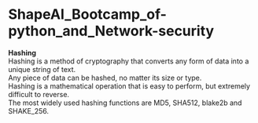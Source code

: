 # ShapeAI_Bootcamp_of-python_and_Network-security

**Hashing**<br>
Hashing is a method of cryptography that converts any form of data into a unique string of text. <br>
Any piece of data can be hashed, no matter its size or type.<br>
Hashing is a mathematical operation that is easy to perform, but extremely difficult to reverse.<br>
The most widely used hashing functions are MD5, SHA512, blake2b and SHAKE_256.<br>
